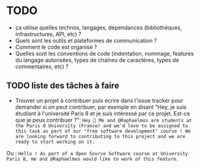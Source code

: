 
# TODO


- ça utilise quelles technos, langages, dépendances (bibliothèques, infrastructures, API, etc) ?
- Quels sont les outils et plateformes de communication ?
- Comment le code est organisé ?
- Quelles sont les conventions de code (indentation, nommage, features du langage autorisées, types de chaînes de caractères, types de commentaires, etc) ?


## TODO liste des tâches à faire

- Trouver un projet à contribuer puis écrire dans l'issue tracker pour demander si on peut contribuer, par exemple en disant "Hey, je suis étudiant à l'université Paris 8 et je suis intéressé par ce projet. Est-ce que je peux contribuer ?":
`
Hey 👋
Me and @Raphaelmos are students at the Paris 8 University (France) and we'd love to be assigned to this task as part of our "free software development" course !
We are looking forward to contributing to this project and we are ready to start working on it.
`

Ou :
`
Hello !
As part of a Open Source Software course at University Paris 8, me and @Raphaelmos would like to work of this feature.
`
